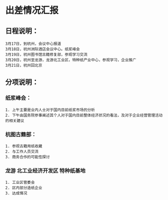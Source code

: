 # 出差情况汇报

## 日程说明：
    3月17日，到杭州，会议中心报道
    3月18日，杭州洲际酒店会议中心。纸浆峰会
    3月19日，杭州图书馆古籍修复部，参观学习交流
    3月20日，杭州至龙游，龙游北工业区，特种纸产业中心，参观学习，企业推广
    3月21日，杭州回北京

## 分项说明：

### 纸浆峰会：
    1. 上午主要是业内人士对于国内目前纸浆市场的分析
    2. 下午由国务院参事阐述其个人对于国内目前整体经济状况的看法，及对于企业经营管理活动的相关建议
    
    
### 杭图古籍部：
    1. 参观古籍用纸收藏
    2. 与工作人员交流
    3. 商务合作的可能性探讨


### 龙游 北工业经济开发区 特种纸基地
    1. 工业区管委会
    2. 区内部分造纸企业
    3. 达成情况
